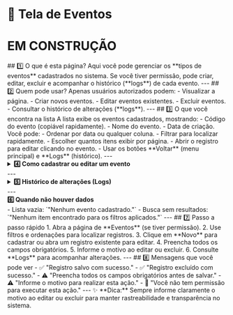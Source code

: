 

# 📅 Tela de Eventos

# EM CONSTRUÇÃO

<!-->

## 1️⃣ O que é esta página?

Aqui você pode gerenciar os **tipos de eventos** cadastrados no sistema.  
Se você tiver permissão, pode criar, editar, excluir e acompanhar o histórico (**logs**) de cada evento.



---


## 2️⃣ Quem pode usar?

Apenas usuários autorizados podem:
- Visualizar a página.
- Criar novos eventos.
- Editar eventos existentes.
- Excluir eventos.
- Consultar o histórico de alterações (**logs**).



---


## 3️⃣ O que você encontra na lista

A lista exibe os eventos cadastrados, mostrando:
- Código do evento (copiável rapidamente).
- Nome do evento.
- Data de criação.

Você pode:
- Ordenar por data ou qualquer coluna.
- Filtrar para localizar rapidamente.
- Escolher quantos itens exibir por página.
- Abrir o registro para editar clicando no evento.
- Usar os botões **Voltar** (menu principal) e **Logs** (histórico).



---

<details>
<summary><strong>4️⃣ Como cadastrar ou editar um evento</strong></summary>

### **Cadastrar novo evento**
1. Clique em **Novo**.
2. Preencha todos os campos obrigatórios.
3. Salve o registro.

### **Editar evento existente**
1. Abra o registro desejado.
2. Atualize os campos necessários.
3. Informe o motivo da alteração.
4. Salve.

**Campos na edição**
- **Código ID** *(somente leitura, gerado automaticamente)*
- **Evento** *(obrigatório)*
- **Abreviação**
- **Observações**

### **Excluir evento**
1. Selecione o registro.
2. Clique em **Excluir**.
3. Informe o motivo.
4. Confirme.

</details>

---

<details>
<summary><strong>5️⃣ Histórico de alterações (Logs)</strong></summary>

Nos logs você encontra:
- Data e hora da ação.
- Usuário que realizou a alteração.
- Tipo de ação (criação, edição, exclusão).
- Motivo informado.

Acesso:
- Na lista, botão **Logs** ao lado do registro.
- No formulário aberto, botão **Logs** no topo.

</details>

---


<summary><strong>6️⃣ Quando não houver dados</strong></summary>

- Lista vazia: `"Nenhum evento cadastrado."`
- Busca sem resultados: `"Nenhum item encontrado para os filtros aplicados."`



---


## 7️⃣ Passo a passo rápido

1. Abra a página de **Eventos** (se tiver permissão).  
2. Use filtros e ordenações para localizar registros.  
3. Clique em **Novo** para cadastrar ou abra um registro existente para editar.  
4. Preencha todos os campos obrigatórios.  
5. Informe o motivo ao editar ou excluir.  
6. Consulte **Logs** para acompanhar alterações.



---


## 8️⃣ Mensagens que você pode ver

- ✅ "Registro salvo com sucesso."
- ✅ "Registro excluído com sucesso."
- ⚠️ "Preencha todos os campos obrigatórios antes de salvar."
- ⚠️ "Informe o motivo para realizar esta ação."
- 🚫 "Você não tem permissão para executar esta ação."



---

✨ **Dica:** Sempre informe claramente o motivo ao editar ou excluir para manter rastreabilidade e transparência no sistema.